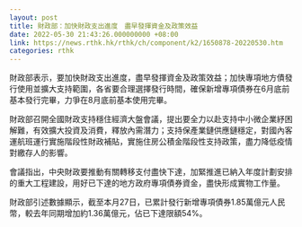 ```yaml
---
layout: post
title: 財政部：加快財政支出進度　盡早發揮資金及政策效益
date: 2022-05-30 21:43:26.000000000 +08:00
link: https://news.rthk.hk/rthk/ch/component/k2/1650878-20220530.htm
categories: rthk
---
```


財政部表示，要加快財政支出進度，盡早發揮資金及政策效益；加快專項地方債發行使用並擴大支持範圍，各省要合理選擇發行時間，確保新增專項債券在6月底前基本發行完畢，力爭在8月底前基本使用完畢。

財政部召開全國財政支持穩住經濟大盤會議，提出要全力以赴支持中小微企業紓困解難，有效擴大投資及消費，釋放內需潛力；支持保產業鏈供應鏈穩定，對國內客運航班運行實施階段性財政補貼，實施住房公積金階段性支持政策，盡力降低疫情對繳存人的影響。

會議指出，中央財政要推動有關轉移支付盡快下達，加緊推進已納入年度計劃安排的重大工程建設，用好已下達的地方政府專項債券資金，盡快形成實物工作量。

財政部引述數據顯示，截至本月27日，已累計發行新增專項債券1.85萬億元人民幣，較去年同期增加約1.36萬億元，佔已下達限額54%。
